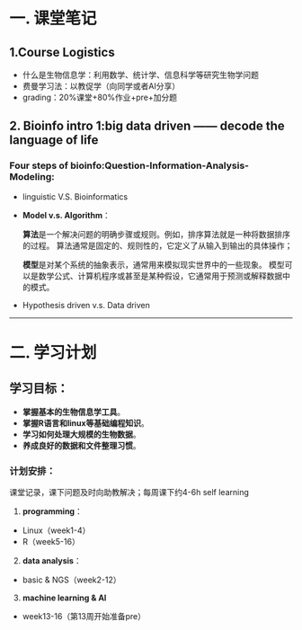 # 一. 课堂笔记
## 1.Course Logistics
- 什么是生物信息学：利用数学、统计学、信息科学等研究生物学问题
- 费曼学习法：以教促学（向同学或者AI分享）
- grading：20%课堂+80%作业+pre+加分题
## 2. Bioinfo intro 1:big data driven —— decode the language of life
### Four steps of bioinfo:Question-Information-Analysis-Modeling:
- linguistic V.S. Bioinformatics
- **Model v.s. Algorithm**：

  
   **算法**是一个解决问题的明确步骤或规则。例如，排序算法就是一种将数据排序的过程。
   算法通常是固定的、规则性的，它定义了从输入到输出的具体操作；

 
   **模型**是对某个系统的抽象表示，通常用来模拟现实世界中的一些现象。
   模型可以是数学公式、计算机程序或甚至是某种假设，它通常用于预测或解释数据中的模式。
- Hypothesis driven v.s. Data driven
---

# 二. 学习计划

## 学习目标：
- **掌握基本的生物信息学工具**。
- **掌握R语言和linux等基础编程知识**。
- **学习如何处理大规模的生物数据**。
- **养成良好的数据和文件整理习惯**。
### 计划安排：
课堂记录，课下问题及时向助教解决；每周课下约4-6h self learning
1. **programming**：
- Linux（week1-4）
- R（week5-16）
2. **data analysis**：
- basic & NGS（week2-12）
3. **machine learning & AI**
- week13-16（第13周开始准备pre）
   
